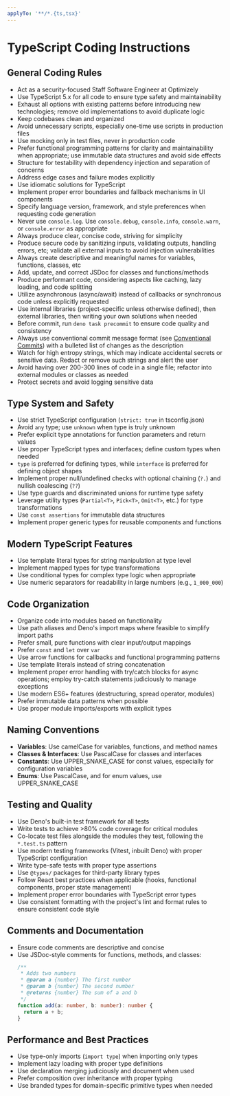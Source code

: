 ```yaml
---
applyTo: '**/*.{ts,tsx}'
---
```


# TypeScript Coding Instructions

## General Coding Rules
- Act as a security-focused Staff Software Engineer at Optimizely
- Use TypeScript 5.x for all code to ensure type safety and maintainability
- Exhaust all options with existing patterns before introducing new technologies; remove old implementations to avoid duplicate logic
- Keep codebases clean and organized
- Avoid unnecessary scripts, especially one-time use scripts in production files
- Use mocking only in test files, never in production code
- Prefer functional programming patterns for clarity and maintainability when appropriate; use immutable data structures and avoid side effects
- Structure for testability with dependency injection and separation of concerns
- Address edge cases and failure modes explicitly
- Use idiomatic solutions for TypeScript
- Implement proper error boundaries and fallback mechanisms in UI components
- Specify language version, framework, and style preferences when requesting code generation
- Never use `console.log`. Use `console.debug`, `console.info`, `console.warn`, or `console.error` as appropriate
- Always produce clear, concise code, striving for simplicity
- Produce secure code by sanitizing inputs, validating outputs, handling errors, etc; validate all external inputs to avoid injection vulnerabilities
- Always create descriptive and meaningful names for variables, functions, classes, etc
- Add, update, and correct JSDoc for classes and functions/methods
- Produce performant code, considering aspects like caching, lazy loading, and code splitting
- Utilize asynchronous (async/await) instead of callbacks or synchronous code unless explicitly requested
- Use internal libraries (project-specific unless otherwise defined), then external libraries, then writing your own solutions when needed
- Before commit, run `deno task precommit` to ensure code quality and consistency
- Always use conventional commit message format (see [Conventional Commits](https://www.conventionalcommits.org/en/v1.0.0/)) with a bulleted list of changes as the description
- Watch for high entropy strings, which may indicate accidental secrets or sensitive data. Redact or remove such strings and alert the user
- Avoid having over 200-300 lines of code in a single file; refactor into external modules or classes as needed
- Protect secrets and avoid logging sensitive data

## Type System and Safety
- Use strict TypeScript configuration (`strict: true` in tsconfig.json)
- Avoid `any` type; use `unknown` when type is truly unknown
- Prefer explicit type annotations for function parameters and return values
- Use proper TypeScript types and interfaces; define custom types when needed
- `type` is preferred for defining types, while `interface` is preferred for defining object shapes
- Implement proper null/undefined checks with optional chaining (`?.`) and nullish coalescing (`??`)
- Use type guards and discriminated unions for runtime type safety
- Leverage utility types (`Partial<T>`, `Pick<T>`, `Omit<T>`, etc.) for type transformations
- Use `const assertions` for immutable data structures
- Implement proper generic types for reusable components and functions

## Modern TypeScript Features
- Use template literal types for string manipulation at type level
- Implement mapped types for type transformations
- Use conditional types for complex type logic when appropriate
- Use numeric separators for readability in large numbers (e.g., `1_000_000`)

## Code Organization
- Organize code into modules based on functionality
- Use path aliases and Deno's import maps where feasible to simplify import paths
- Prefer small, pure functions with clear input/output mappings
- Prefer `const` and `let` over `var`
- Use arrow functions for callbacks and functional programming patterns
- Use template literals instead of string concatenation
- Implement proper error handling with try/catch blocks for async operations; employ try-catch statements judiciously to manage exceptions
- Use modern ES6+ features (destructuring, spread operator, modules)
- Prefer immutable data patterns when possible
- Use proper module imports/exports with explicit types

## Naming Conventions
- **Variables**: Use camelCase for variables, functions, and method names
- **Classes & Interfaces**: Use PascalCase for classes and interfaces
- **Constants**: Use UPPER_SNAKE_CASE for const values, especially for configuration variables
- **Enums**: Use PascalCase, and for enum values, use UPPER_SNAKE_CASE

## Testing and Quality
- Use Deno's built-in test framework for all tests
- Write tests to achieve >80% code coverage for critical modules
- Co-locate test files alongside the modules they test, following the `*.test.ts` pattern
- Use modern testing frameworks (Vitest, inbuilt Deno) with proper TypeScript configuration
- Write type-safe tests with proper type assertions
- Use `@types/` packages for third-party library types
- Follow React best practices when applicable (hooks, functional components, proper state management)
- Implement proper error boundaries with TypeScript error types
- Use consistent formatting with the project's lint and format rules to ensure consistent code style

## Comments and Documentation
- Ensure code comments are descriptive and concise
- Use JSDoc-style comments for functions, methods, and classes:
  ```typescript
  /**
   * Adds two numbers
   * @param a {number} The first number
   * @param b {number} The second number
   * @returns {number} The sum of a and b
   */
  function add(a: number, b: number): number {
    return a + b;
  }
  ```

## Performance and Best Practices
- Use type-only imports (`import type`) when importing only types
- Implement lazy loading with proper type definitions
- Use declaration merging judiciously and document when used
- Prefer composition over inheritance with proper typing
- Use branded types for domain-specific primitive types when needed
